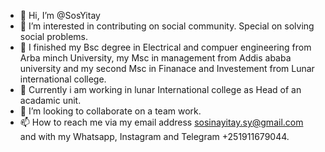 - 👋 Hi, I’m @SosYitay
- 👀 I’m interested in contributing on social community. Special on solving social problems. 
- 🌱 I finished my Bsc degree in Electrical and compuer engineering from Arba minch University, my Msc in management from Addis ababa university and my second Msc in Finanace and Investement from Lunar international college.
- 🌱 Currently i am working in lunar International college as Head of an acadamic unit.
- 💞️ I’m looking to collaborate on a team work.
- 📫 How to reach me via my email address sosinayitay.sy@gmail.com and with my Whatsapp, Instagram and Telegram +251911679044.

<!---
SosiYitay/SosiYitay is a ✨ special ✨ repository because its `README.md` (this file) appears on your GitHub profile.
You can click the Preview link to take a look at your changes.
--->
